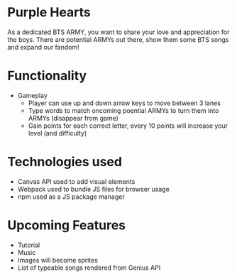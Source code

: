 # Purple Hearts
  As a dedicated BTS ARMY, you want to share your love and appreciation for the boys. There are potential ARMYs out there, show them some BTS songs and expand our fandom!


# Functionality
  + Gameplay
    + Player can use up and down arrow keys to move between 3 lanes
    + Type words to match oncoming poential ARMYs to turn them into ARMYs (disappear from game)
    + Gain points for each correct letter, every 10 points will increase your level (and difficulty)

# Technologies used
  + Canvas API used to add visual elements 
  + Webpack used to bundle JS files for browser usage 
  + npm used as a JS package manager

# Upcoming Features
  + Tutorial
  + Music
  + Images will become sprites
  + List of typeable songs rendered from Genius API
